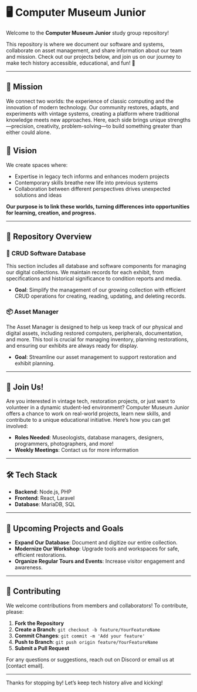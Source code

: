 # 🖥️ Computer Museum Junior

Welcome to the **Computer Museum Junior** study group repository!

This repository is where we document our software and systems, collaborate on asset management, and share information about our team and mission. Check out our projects below, and join us on our journey to make tech history accessible, educational, and fun! 🎉

---

## 📜 Mission
We connect two worlds: the experience of classic computing and the innovation of modern technology. Our community restores, adapts, and experiments with vintage systems, creating a platform where traditional knowledge meets new approaches. Here, each side brings unique strengths—precision, creativity, problem-solving—to build something greater than either could alone.

## 🎯 Vision
We create spaces where:
- Expertise in legacy tech informs and enhances modern projects
- Contemporary skills breathe new life into previous systems
- Collaboration between different perspectives drives unexpected solutions and ideas

**Our purpose is to link these worlds, turning differences into opportunities for learning, creation, and progress.**

---

## 📂 Repository Overview

### 🔄 CRUD Software Database
This section includes all database and software components for managing our digital collections. We maintain records for each exhibit, from specifications and historical significance to condition reports and media.

- **Goal**: Simplify the management of our growing collection with efficient CRUD operations for creating, reading, updating, and deleting records.

### 📦 Asset Manager
The Asset Manager is designed to help us keep track of our physical and digital assets, including restored computers, peripherals, documentation, and more. This tool is crucial for managing inventory, planning restorations, and ensuring our exhibits are always ready for display.

- **Goal**: Streamline our asset management to support restoration and exhibit planning.

---

## 👥 Join Us!

Are you interested in vintage tech, restoration projects, or just want to volunteer in a dynamic student-led environment? Computer Museum Junior offers a chance to work on real-world projects, learn new skills, and contribute to a unique educational initiative. Here’s how you can get involved:

- **Roles Needed**: Museologists, database managers, designers, programmers, photographers, and more!
- **Weekly Meetings**: Contact us for more information

---

## 🛠️ Tech Stack

- **Backend**: Node.js, PHP
- **Frontend**: React, Laravel
- **Database**: MariaDB, SQL

---

## 📅 Upcoming Projects and Goals

- **Expand Our Database**: Document and digitize our entire collection.
- **Modernize Our Workshop**: Upgrade tools and workspaces for safe, efficient restorations.
- **Organize Regular Tours and Events**: Increase visitor engagement and awareness.

---

## 📄 Contributing

We welcome contributions from members and collaborators! To contribute, please:

1. **Fork the Repository**
2. **Create a Branch**: `git checkout -b feature/YourFeatureName`
3. **Commit Changes**: `git commit -m 'Add your feature'`
4. **Push to Branch**: `git push origin feature/YourFeatureName`
5. **Submit a Pull Request**

For any questions or suggestions, reach out on Discord or email us at [contact email].

---

Thanks for stopping by! Let’s keep tech history alive and kicking!



